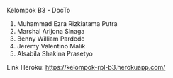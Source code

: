 Kelompok B3 - DocTo

1. Muhammad Ezra Rizkiatama Putra
2. Marshal Arijona Sinaga
3. Benny William Pardede
4. Jeremy Valentino Malik
5. Alsabila Shakina Prasetyo

Link Heroku: https://kelompok-rpl-b3.herokuapp.com/